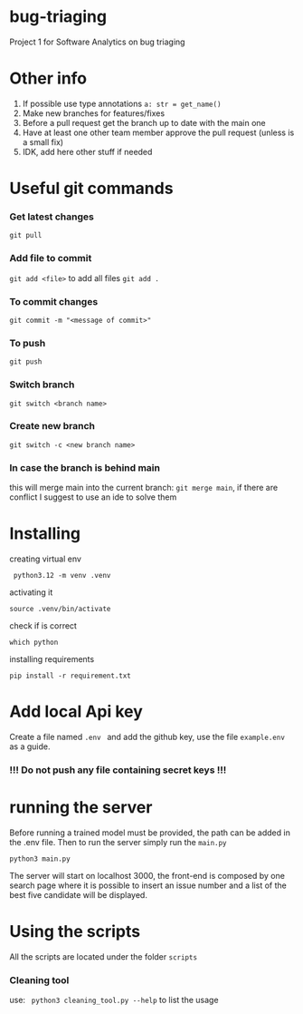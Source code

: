 # bug-triaging
Project 1 for Software Analytics on bug triaging

# Other info
1. If possible use type annotations `a: str = get_name()`
2. Make new branches for features/fixes
3. Before a pull request get the branch up to date with the main one
4. Have at least one other team member approve the pull request (unless is a small fix)
5. IDK, add here other stuff if needed

# Useful git commands
### Get latest changes
`git pull`
### Add file to commit
`git add <file>` to add all files `git add .`
### To commit changes
`git commit -m "<message of commit>"`
### To push
`git push`
### Switch branch
`git switch <branch name>`
### Create new branch
`git switch -c <new branch name>`
### In case the branch is behind main 
this will merge main into the current branch:
`git merge main`, if there are conflict I suggest to use an ide to solve them

# Installing
creating virtual env
```shell
 python3.12 -m venv .venv
```
activating it
```shell
source .venv/bin/activate
```
check if is correct
```shell
which python
```
installing requirements
```shell
pip install -r requirement.txt
```

# Add local Api key
Create a file named `.env ` and add the github key, use the file
`example.env` as a guide. 
### !!! Do not push any file containing secret keys !!!

# running the server
Before running a trained model must be provided, the path can be added in the .env
file.
Then to run the server simply run the `main.py`
```shell
python3 main.py
```
The server will start on localhost 3000, the front-end is composed by one
search page where it is possible to insert an issue number and a list of
the best five candidate will be displayed.


# Using the scripts
All the scripts are located under the folder `scripts`

### Cleaning tool
use: ` python3 cleaning_tool.py --help` to list the usage